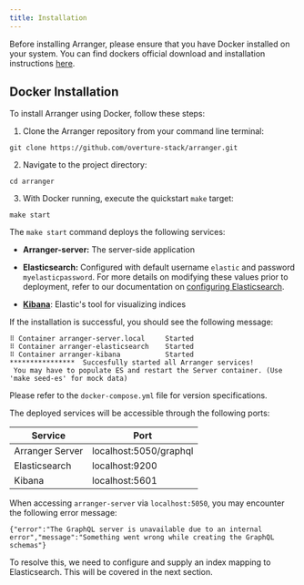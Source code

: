 ```yaml
---
title: Installation
---
```


Before installing Arranger, please ensure that you have Docker installed on your system. You can find dockers official download and installation instructions [here](https://docs.docker.com/engine/install/).

## Docker Installation

To install Arranger using Docker, follow these steps:

1. Clone the Arranger repository from your command line terminal:

```shell
git clone https://github.com/overture-stack/arranger.git
```

2. Navigate to the project directory:

```shell
cd arranger
```

3. With Docker running, execute the quickstart `make` target:

```shell
make start
```

The `make start` command deploys the following services:


  - **Arranger-server:** The server-side application

  - **Elasticsearch:** Configured with default username `elastic` and password `myelasticpassword`. For more details on modifying these values prior to deployment, refer to our documentation on [configuring Elasticsearch](/documentation/arranger/installation/authentication).

  - [**Kibana**](https://www.elastic.co/kibana): Elastic's tool for visualizing indices

If the installation is successful, you should see the following message:

```shell
⠿ Container arranger-server.local     Started               
⠿ Container arranger-elasticsearch    Started                              
⠿ Container arranger-kibana           Started                                                                
****************  Succesfully started all Arranger services! 
 You may have to populate ES and restart the Server container. (Use 'make seed-es' for mock data) 
```

Please refer to the `docker-compose.yml` file for version specifications.

The deployed services will be accessible through the following ports:

| Service | Port |
|--|--|
| Arranger Server | localhost:5050/graphql |
| Elasticsearch | localhost:9200 |
| Kibana | localhost:5601 |

When accessing `arranger-server` via `localhost:5050`, you may encounter the following error message:

```shell
{"error":"The GraphQL server is unavailable due to an internal error","message":"Something went wrong while creating the GraphQL schemas"}
```

To resolve this, we need to configure and supply an index mapping to Elasticsearch. This will be covered in the next section.
